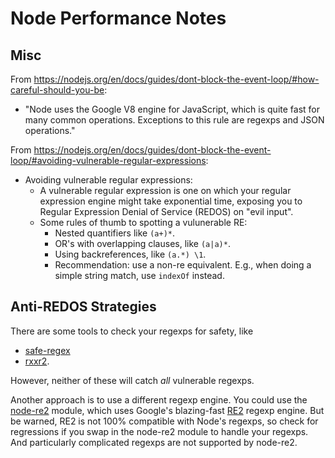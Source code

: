 # Node Performance Notes


## Misc

From https://nodejs.org/en/docs/guides/dont-block-the-event-loop/#how-careful-should-you-be:

- "Node uses the Google V8 engine for JavaScript, which is quite fast for many common operations. Exceptions to this rule are regexps and JSON operations."

From https://nodejs.org/en/docs/guides/dont-block-the-event-loop/#avoiding-vulnerable-regular-expressions:

- Avoiding vulnerable regular expressions:
  + A vulnerable regular expression is one on which your regular expression engine might take exponential time, exposing you to Regular Expression Denial of Service (REDOS) on "evil input".
  + Some rules of thumb to spotting a vulunerable RE:
    * Nested quantifiers like `(a+)*`.
    * OR's with overlapping clauses, like `(a|a)*`.
    * Using backreferences, like `(a.*) \1`.
    * Recommendation: use a non-re equivalent. E.g., when doing a simple string match, use `indexOf` instead.


## Anti-REDOS Strategies

There are some tools to check your regexps for safety, like

- [safe-regex]
- [rxxr2].

However, neither of these will catch _all_ vulnerable regexps.

Another approach is to use a different regexp engine. You could use the [node-re2] module, which uses Google's blazing-fast [RE2] regexp engine. But be warned, RE2 is not 100% compatible with Node's regexps, so check for regressions if you swap in the node-re2 module to handle your regexps. And particularly complicated regexps are not supported by node-re2.


[re2]: https://github.com/google/re2
[node-re2]: https://github.com/uhop/node-re2
[rxxr2]: http://www.cs.bham.ac.uk/~hxt/research/rxxr2/
[safe-regex]: https://github.com/substack/safe-regex
